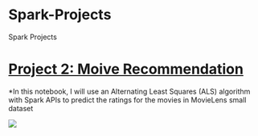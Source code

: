 # Spark-Projects
Spark Projects
# [Project 2: Moive Recommendation](https://databricks-prod-cloudfront.cloud.databricks.com/public/4027ec902e239c93eaaa8714f173bcfc/6218310713581346/2651552686218198/8364127136607238/latest.html)
*In this notebook, I will use an Alternating Least Squares (ALS) algorithm with Spark APIs to predict the ratings for the movies in MovieLens small dataset

![](https://github.com/lindaray1220/Spark-Projects/blob/main/images/DSCF9048.JPG)
